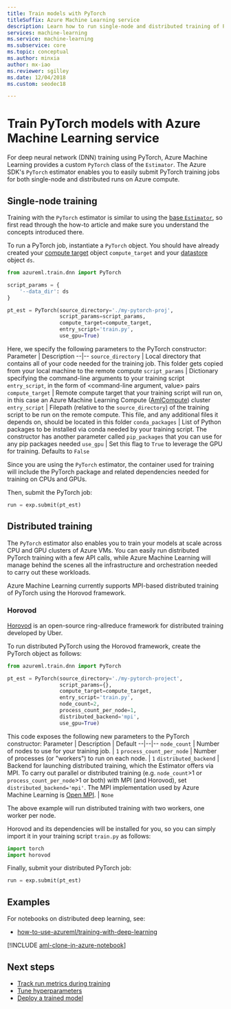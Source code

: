 ```yaml
---
title: Train models with PyTorch
titleSuffix: Azure Machine Learning service
description: Learn how to run single-node and distributed training of PyTorch models with the PyTorch estimator
services: machine-learning
ms.service: machine-learning
ms.subservice: core
ms.topic: conceptual
ms.author: minxia
author: mx-iao
ms.reviewer: sgilley
ms.date: 12/04/2018
ms.custom: seodec18

---
```


# Train PyTorch models with Azure Machine Learning service

For deep neural network (DNN) training using PyTorch, Azure Machine Learning provides a custom `PyTorch` class of the `Estimator`. The Azure SDK's `PyTorch` estimator enables you to easily submit PyTorch training jobs for both single-node and distributed runs on Azure compute.

## Single-node training
Training with the `PyTorch` estimator is similar to using the [base `Estimator`](how-to-train-ml-models.md), so first read through the how-to article and make sure you understand the concepts introduced there.
  
To run a PyTorch job, instantiate a `PyTorch` object. You should have already created your [compute target](how-to-set-up-training-targets.md#amlcompute) object `compute_target` and your [datastore](how-to-access-data.md) object `ds`.

```Python
from azureml.train.dnn import PyTorch

script_params = {
    '--data_dir': ds
}

pt_est = PyTorch(source_directory='./my-pytorch-proj',
                 script_params=script_params,
                 compute_target=compute_target,
                 entry_script='train.py',
                 use_gpu=True)
```

Here, we specify the following parameters to the PyTorch constructor:
Parameter | Description
--|--
`source_directory` |  Local directory that contains all of your code needed for the training job. This folder gets copied from your local machine to the remote compute
`script_params` |  Dictionary specifying the command-line arguments to your training script `entry_script`, in the form of <command-line argument, value> pairs
`compute_target` |  Remote compute target that your training script will run on, in this case an Azure Machine Learning Compute ([AmlCompute](how-to-set-up-training-targets.md#amlcompute)) cluster
`entry_script` |  Filepath (relative to the `source_directory`) of the training script to be run on the remote compute. This file, and any additional files it depends on, should be located in this folder
`conda_packages` |  List of Python packages to be installed via conda needed by your training script. The constructor has another parameter called `pip_packages` that you can use for any pip packages needed
`use_gpu` |  Set this flag to `True` to leverage the GPU for training. Defaults to `False`

Since you are using the `PyTorch` estimator, the container used for training will include the PyTorch package and related dependencies needed for training on CPUs and GPUs.

Then, submit the PyTorch job:
```Python
run = exp.submit(pt_est)
```

## Distributed training
The `PyTorch` estimator also enables you to train your models at scale across CPU and GPU clusters of Azure VMs. You can easily run distributed PyTorch training with a few API calls, while Azure Machine Learning will manage behind the scenes all the infrastructure and orchestration needed to carry out these workloads.

Azure Machine Learning currently supports MPI-based distributed training of PyTorch using the Horovod framework.

### Horovod
[Horovod](https://github.com/uber/horovod) is an open-source ring-allreduce framework for distributed training developed by Uber.

To run distributed PyTorch using the Horovod framework, create the PyTorch object as follows:

```Python
from azureml.train.dnn import PyTorch

pt_est = PyTorch(source_directory='./my-pytorch-project',
                 script_params={},
                 compute_target=compute_target,
                 entry_script='train.py',
                 node_count=2,
                 process_count_per_node=1,
                 distributed_backend='mpi',
                 use_gpu=True)
```

This code exposes the following new parameters to the PyTorch constructor:
Parameter | Description | Default
--|--|--
`node_count` |  Number of nodes to use for your training job. | `1`
`process_count_per_node` |  Number of processes (or "workers") to run on each node. | `1`
`distributed_backend` |  Backend for launching distributed training, which the Estimator offers via MPI.  To carry out parallel or distributed training (e.g. `node_count`>1 or `process_count_per_node`>1 or both) with MPI (and Horovod), set `distributed_backend='mpi'`. The MPI implementation used by Azure Machine Learning is [Open MPI](https://www.open-mpi.org/). | `None`

The above example will run distributed training with two workers, one worker per node.

Horovod and its dependencies will be installed for you, so you can simply import it in your training script `train.py` as follows:
```Python
import torch
import horovod
```

Finally, submit your distributed PyTorch job:
```Python
run = exp.submit(pt_est)
```

## Examples

For notebooks on distributed deep learning, see:
* [how-to-use-azureml/training-with-deep-learning](https://github.com/Azure/MachineLearningNotebooks/blob/master/how-to-use-azureml/training-with-deep-learning)

[!INCLUDE [aml-clone-in-azure-notebook](../../../includes/aml-clone-for-examples.md)]

## Next steps
* [Track run metrics during training](how-to-track-experiments.md)
* [Tune hyperparameters](how-to-tune-hyperparameters.md)
* [Deploy a trained model](how-to-deploy-and-where.md)
